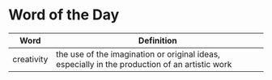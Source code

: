 # Word of the Day

|Word|Definition|
|---|---|
|creativity|the use of the imagination or original ideas, especially in the production of an artistic work|